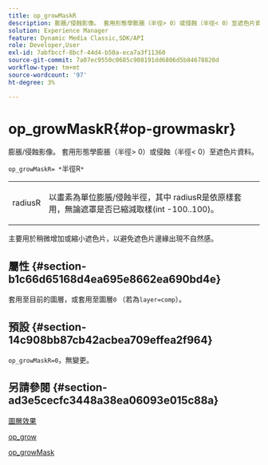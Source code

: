 ```yaml
---
title: op_growMaskR
description: 膨脹/侵蝕影像。 套用形態學膨脹（半徑> 0）或侵蝕（半徑< 0）至遮色片資料。
solution: Experience Manager
feature: Dynamic Media Classic,SDK/API
role: Developer,User
exl-id: 7abfbccf-8bcf-44d4-b50a-eca7a3f11360
source-git-commit: 7a07ec9550c0685c908191dd6806d5b84678820d
workflow-type: tm+mt
source-wordcount: '97'
ht-degree: 3%

---
```


# op_growMaskR{#op-growmaskr}

膨脹/侵蝕影像。 套用形態學膨脹（半徑> 0）或侵蝕（半徑&lt; 0）至遮色片資料。

`op_growMaskR= *`半徑R`*`

<table id="simpletable_3BAA4523D29E447FA7A4C9009B3E8344"> 
 <tr class="strow"> 
  <td class="stentry"> <p><span class="codeph"><span class="varname"> radiusR</span></span> </p> </td> 
  <td class="stentry"> <p>以畫素為單位膨脹/侵蝕半徑，其中<span class="codeph"><span class="varname"> radiusR</span></span>是依原樣套用，無論遮罩是否已縮減取樣(int -100..100)。 </p></td> 
 </tr> 
</table>

主要用於稍微增加或縮小遮色片，以避免遮色片邊緣出現不自然感。

## 屬性 {#section-b1c66d65168d4ea695e8662ea690bd4e}

套用至目前的圖層，或套用至圖層`0` （若為`layer=comp`）。

## 預設 {#section-14c908bb87cb42acbea709effea2f964}

`op_growMaskR=0`，無變更。

## 另請參閱 {#section-ad3e5cecfc3448a38ea06093e015c88a}

[圖層效果](../../../../../is-api/http-ref/image-serving-api-ref/c-http-protocol-reference/c-syntax-and-features/r-layer-effects.md#reference-82a6b5311b3d4471ad2799adb3b2201c)

[op_grow](../../../../../is-api/http-ref/image-serving-api-ref/c-http-protocol-reference/c-command-reference/r-op-grow.md#reference-f95f3291c78c42b9a34b1b7e177e739a)

[op_growMask](../../../../../is-api/http-ref/image-serving-api-ref/c-http-protocol-reference/c-command-reference/r-op-growmask.md#reference-f0f9000af3ae43aba73d3ac1826710a1)
